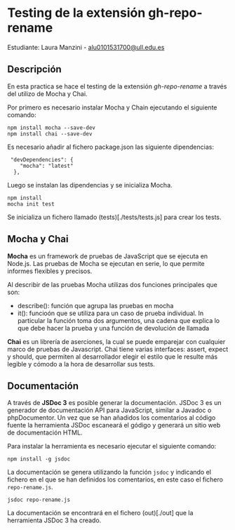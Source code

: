  # Testing de la extensión gh-repo-rename

Estudiante: Laura Manzini - alu0101531700@ull.edu.es

## Descripción 

En esta practica se hace el testing de la extensión *gh-repo-rename* a través del utilizo de Mocha y Chai.

Por primero es necesario instalar Mocha y Chain ejecutando el siguiente comando:

```
npm install mocha --save-dev
npm install chai --save-dev
```

Es necesario añadir al fichero package.json las siguiente dipendencias:

```
 "devDependencies": {
    "mocha": "latest"
  },
```

Luego se instalan las dipendencias y se inicializa Mocha.
```
npm install
mocha init test
```` 

Se inicializa un fichero llamado (tests)[./tests/tests.js] para crear los tests.

## Mocha y Chai

**Mocha** es un framework de pruebas de JavaScript que se ejecuta en Node.js. Las pruebas de Mocha se ejecutan en serie, lo que permite informes flexibles y precisos.

Al describir de las pruebas Mocha utilizas dos funciones principales que son:

* describe(): función que agrupa las pruebas en mocha
* it(): funcioón que se utiliza para un caso de prueba individual. In particular la función toma dos argumentos, una cadena que explica lo que debe hacer la prueba y una función de devolución de llamada


**Chai** es un librería de aserciones, la cual se puede emparejar con cualquier marco de pruebas de Javascript. Chai tiene varias interfaces: assert, expect y should, que permiten al desarrollador elegir el estilo que le resulte más legible y cómodo a la hora de desarrollar sus tests.

## Documentación
 
A través de **JSDoc 3** es posible generar la documentación. JSDoc 3 es un generador de documentación API para JavaScript, similar a Javadoc o phpDocumentor. Un vez que se han añadidos los comentarios al código fuente la herramienta JSDoc escaneará el gódigo y generará un sitio web de documentación HTML.

Para instalar la herramienta es necesario ejecutar el siguiente comando:

```
npm install -g jsdoc
```

La documentación se genera utilizando la función `jsdoc` y indicando el fichero en el que se han definidos los comentarios, en este caso el fichero `repo-rename.js`.

```
jsdoc repo-rename.js
```

La documentación se encontrará en el fichero (out)[./out] que la herramienta JSDoc 3 ha creado.